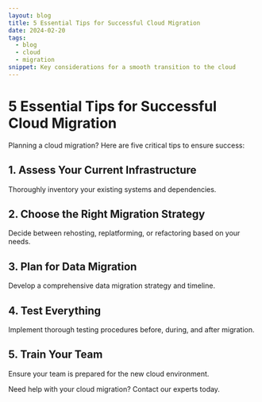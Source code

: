 ```yaml
---
layout: blog
title: 5 Essential Tips for Successful Cloud Migration
date: 2024-02-20
tags:
  - blog
  - cloud
  - migration
snippet: Key considerations for a smooth transition to the cloud
---
```


# 5 Essential Tips for Successful Cloud Migration

Planning a cloud migration? Here are five critical tips to ensure success:

## 1. Assess Your Current Infrastructure

Thoroughly inventory your existing systems and dependencies.

## 2. Choose the Right Migration Strategy

Decide between rehosting, replatforming, or refactoring based on your needs.

## 3. Plan for Data Migration

Develop a comprehensive data migration strategy and timeline.

## 4. Test Everything

Implement thorough testing procedures before, during, and after migration.

## 5. Train Your Team

Ensure your team is prepared for the new cloud environment.

Need help with your cloud migration? Contact our experts today.
